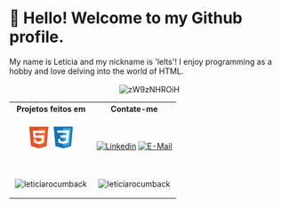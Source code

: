 <!--
**leticiarocumback/leticiarocumback** is a ✨ _special_ ✨ repository because its `README.md` (this file) appears on your GitHub profile.

Here are some ideas to get you started:

- 🔭 I’m currently working on ...
- 🌱 I’m currently learning ...
- 👯 I’m looking to collaborate on ...
- 🤔 I’m looking for help with ...
- 💬 Ask me about ...
- 📫 How to reach me: ...
- 😄 Pronouns: ...
- ⚡ Fun fact: ...
-->
# 👋 Hello! Welcome to my Github profile.

My name is Letícia and my nickname is 'lelts'! 
I enjoy programming as a hobby and love delving into the world of HTML.

<center>
  <img src="https://www.stokimg.com/ib/zW9zNHROiH.png" alt="zW9zNHROiH" width="300" align="center">
</center>

<tr>
  <table width="100%">
  <tr>
  <th>Projetos feitos em</th>
  <th>Contate-me</th>
  </tr>
  <tr>
  <td width="50%">

 <p align = "center">
  <img align="center" alt="Gio-HTML" height="40" width="40" src="https://raw.githubusercontent.com/devicons/devicon/master/icons/html5/html5-original.svg">
  <img align="center" alt="Gio-CSS" height="40" width="40" src="https://raw.githubusercontent.com/devicons/devicon/master/icons/css3/css3-original.svg">
 </p>

  </td>
  <td width="50%">

<br><p align="center">
[![Linkedin](https://img.shields.io/badge/-LinkedIn-%230077B5?style=for-the-badge&logo=linkedin&logoColor=white)](https://www.linkedin.com/in/letícia-rocumback/)
[![E-Mail](https://img.shields.io/badge/Microsoft_Outlook-0078D4?style=for-the-badge&logo=microsoft-outlook&logoColor=white)](mailto:rocumback19@hotmail.com)

</p>
  </td>
  <tr>
  <td width = "50%">
  <br>
  <p align = "center"><img src="https://github-readme-stats.vercel.app/api/top-langs/?username=leticiarocumback&layout=compact&langs_count=7&theme=midnight-purple" alt="leticiarocumback" /></p>
  </td>
  <td width = "50%">
  <br>
  <p align = "center"><img src="https://github-readme-stats.vercel.app/api?username=leticiarocumback&show_icons=true&theme=midnight-purple&include_all_commits=true&count_private=true" alt="leticiarocumback" /></p>
  </td>
  </table>

[//]: <> (The `&nbsp;` is to have Aphelion take up more space)
